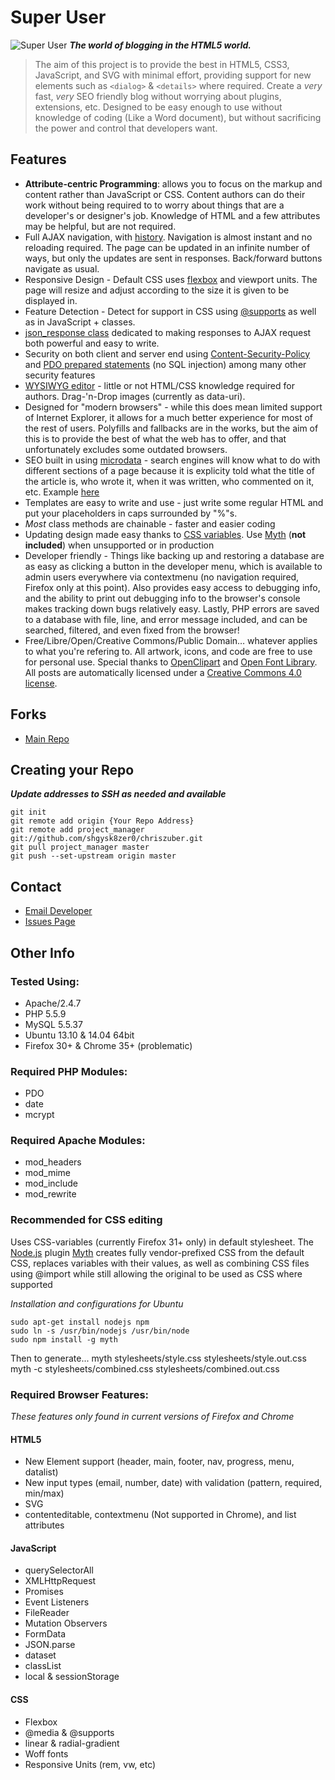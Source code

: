 # Super User
![Super User](<http://chriszuber.com/super-user.svgz> "Super User")
**_The world of blogging in the HTML5 world._**

>The aim of this project is to provide the best in HTML5, CSS3, JavaScript, and SVG with minimal effort,
providing support for new elements such as `<dialog>` & `<details>` where required.
Create a _very_ fast, _very_ SEO friendly blog without worrying about plugins, extensions, etc.
Designed to be easy enough to use without knowledge of coding (Like a Word document), but without sacrificing
the power and control that developers want.

## Features
* __Attribute-centric Programming__: allows you to focus on the markup and content rather than JavaScript or CSS. Content authors can do their work without being required to to worry about things that are a developer's or designer's job. Knowledge of HTML and a few attributes may be helpful, but are not required.
* Full AJAX navigation, with [history](<http://diveintohtml5.info/history.html>). Navigation is almost instant and no reloading required. The page can be updated in an infinite number of ways, but only the updates are sent in responses. Back/forward buttons navigate as usual.
* Responsive Design - Default CSS uses [flexbox](<http://css-tricks.com/snippets/css/a-guide-to-flexbox/>) and viewport units. The page will resize and adjust according to the size it is given to be displayed in.
* Feature Detection - Detect for support in CSS using [@supports](<https://developer.mozilla.org/en-US/docs/Web/API/CSS.supports>) as well as in JavaScript + classes.
* [json_response class](<https://github.com/shgysk8zer0/chriszuber/blob/master/classes/json_response.php>) dedicated to making responses to AJAX request both powerful and easy to write.
* Security on both client and server end using [Content-Security-Policy](<https://developer.mozilla.org/en-US/docs/Web/Security/CSP>) and [PDO prepared statements](<http://php.net/manual/en/pdo.prepared-statements.php>) (no SQL injection) among many other security features
* [WYSIWYG editor](<http://chriszuber.com/posts/html5+wysiwyg+editor+using+contenteditable>) - little or not HTML/CSS knowledge required for authors. Drag-'n-Drop images (currently as data-uri).
* Designed for "modern browsers" - while this does mean limited support of Internet Explorer, it allows for a much better experience for most of the rest of users. Polyfills and fallbacks are in the works, but the aim of this is to provide the best of what the web has to offer, and that unfortunately excludes some outdated browsers.
* SEO built in using [microdata](<http://schema.org/>) - search engines will know what to do with different sections of a page because it is explicity told what the title of the article is, who wrote it, when it was written, who commented on it, etc. Example [here](<http://www.google.com/webmasters/tools/richsnippets?url=chriszuber.com>)
* Templates are easy to write and use - just write some regular HTML and put your placeholders in caps surrounded by "%"s.
* _Most_ class methods are chainable - faster and easier coding
* Updating design made easy thanks to [CSS variables](<https://developer.mozilla.org/en-US/docs/Web/CSS/Using_CSS_variables>). Use [Myth](<http://myth.io>) (__not included__) when unsupported or in production
* Developer friendly - Things like backing up and restoring a database are as easy as clicking a button in the developer menu, which is available to admin users everywhere via contextmenu (no navigation required, Firefox only at this point). Also provides easy access to debugging info, and the ability to print out debugging info to the browser's console makes tracking down bugs relatively easy. Lastly, PHP errors are saved to a database with file, line, and error message included, and can be searched, filtered, and even fixed from the browser!
* Free/Libre/Open/Creative Commons/Public Domain… whatever applies to what you're refering to. All artwork, icons, and code are free to use for personal use. Special thanks to [OpenClipart](<https://openclipart.org/>) and [Open Font Library](<http://openfontlibrary.org/>). All posts are automatically licensed under a [Creative Commons 4.0 license](<http://creativecommons.org/licenses/by-sa/4.0/>).
## Forks
* [Main Repo](<https://github.com/shgysk8zer0/chriszuber> "Main Repo")

## Creating your Repo
**_Update addresses to SSH as needed and available_**

	git init
	git remote add origin {Your Repo Address}
	git remote add project_manager git://github.com/shgysk8zer0/chriszuber.git
	git pull project_manager master
	git push --set-upstream origin master

## Contact
* [Email Developer](mailto:shgysk8zer0@gmail.com> "Email Developer")
* [Issues Page](<https://github.com/shgysk8zer0/chriszuber/issues> "Report Bugs, request enhancements, etc")

## Other Info
### Tested Using:
* Apache/2.4.7
* PHP 5.5.9
* MySQL 5.5.37
* Ubuntu 13.10 & 14.04 64bit
* Firefox 30+ & Chrome 35+ (problematic)

### Required PHP Modules:
* PDO
* date
* mcrypt

### Required Apache Modules:
* mod_headers
* mod_mime
* mod_include
* mod_rewrite

### Recommended for CSS editing

Uses CSS-variables (currently Firefox 31+ only) in default stylesheet.
The [Node.js](<http://nodejs.org/> "Node.js Homepage") plugin [Myth](<www.myth.io> "Myth Homepage") creates fully vendor-prefixed CSS from the default CSS,
replaces variables with their values, as well as combining CSS files using @import
while still allowing the original to be used as CSS where supported

*Installation and configurations for Ubuntu*

	sudo apt-get install nodejs npm
	sudo ln -s /usr/bin/nodejs /usr/bin/node
	sudo npm install -g myth

Then to generate...
	myth stylesheets/style.css stylesheets/style.out.css
	myth -c stylesheets/combined.css stylesheets/combined.out.css

### Required Browser Features:

*These features only found in current versions of Firefox and Chrome*
#### HTML5
* New Element support (header, main, footer, nav, progress, menu, datalist)
* New input types (email, number, date) with validation (pattern, required, min/max)
* SVG
* contenteditable, contextmenu (Not supported in Chrome), and list attributes

#### JavaScript
* querySelectorAll
* XMLHttpRequest
* Promises
* Event Listeners
* FileReader
* Mutation Observers
* FormData
* JSON.parse
* dataset
* classList
* local & sessionStorage

#### CSS
* Flexbox
* @media & @supports
* linear & radial-gradient
* Woff fonts
* Responsive Units (rem, vw, etc)
